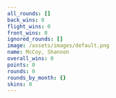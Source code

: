 ```yaml
---
all_rounds: []
back_wins: 0
flight_wins: 0
front_wins: 0
ignored_rounds: []
image: /assets/images/default.png
name: McCoy, Shannon
overall_wins: 0
points: 0
rounds: 0
rounds_by_month: {}
skins: 0
---
```

